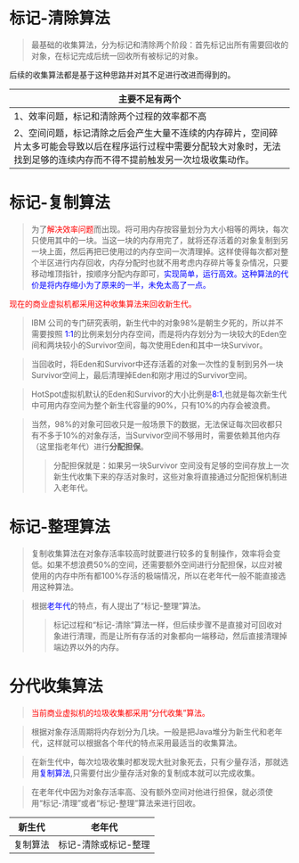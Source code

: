 # 标记-清除算法
> 最基础的收集算法，分为标记和清除两个阶段：首先标记出所有需要回收的对象，在标记完成后统一回收所有被标记的对象。

后续的收集算法都是基于这种思路并对其不足进行改进而得到的。

| 主要不足有两个                                                                                 |
|-----------------------------------------------------------------------------------------|
| 1、效率问题，标记和清除两个过程的效率都不高                                                                  
| 2、空间问题，标记清除之后会产生大量不连续的内存碎片，空间碎片太多可能会导致以后在程序运行过程中需要分配较大对象时，无法找到足够的连续内存而不得不提前触发另一次垃圾收集动作。 |

# 标记-复制算法
> 为了<font color=red>解决效率问题</font>而出现。将可用内存按容量划分为大小相等的两块，每次只使用其中的一块。当这一块的内存用完了，就将还存活着的对象复制到另一块上面，然后再把已使用过的内存空间一次清理掉。这样使得每次都对整个半区进行内存回收，内存分配时也就不用考虑内存碎片等复杂情况，只要移动堆顶指针，按顺序分配内存即可，<font color=blue>实现简单，运行高效。这种算法的代价是将内存缩小为了原来的一半，未免太高了一点。</font>

<font color=red>现在的商业虚拟机都采用这种收集算法来回收新生代。</font>
> IBM 公司的专门研究表明，新生代中的对象98%是朝生夕死的，所以并不需要按照 <font color=blue>1:1</font>的比例来划分内存空间，而是将内存划分为一块较大的Eden空间和两块较小的Survivor空间，每次使用Eden和其中一块Survivor。

> 当回收时，将Eden和Survivor中还存活着的对象一次性的复制到另外一块Survivor空间上，最后清理掉Eden和刚才用过的Survivor空间。

> HotSpot虚拟机默认的Eden和Survivor的大小比例是<font color=blue>8:1</font>,也就是每次新生代中可用内存空间为整个新生代容量的90%，只有10%的内存会被浪费。

> 当然，98%的对象可回收只是一般场景下的数据，无法保证每次回收都只有不多于10%的对象存活，当Survivor空间不够用时，需要依赖其他内存（这里指老年代）进行<b>分配担保</b>。
>> 分配担保就是：如果另一块Survivor 空间没有足够的空间存放上一次新生代收集下来的存活对象时，这些对象将直接通过分配担保机制进入老年代。
# 标记-整理算法
> 复制收集算法在对象存活率较高时就要进行较多的复制操作，效率将会变低。如果不想浪费50%的空间，还需要额外空间进行分配担保，以应对被使用的内存中所有都100%存活的极端情况，所以在老年代一般不能直接选用这种算法。

> 根据<font color=blue>老年代</font>的特点，有人提出了“标记-整理”算法。
>> 标记过程和“标记-清除”算法一样，但后续步骤不是直接对可回收对象进行清理，而是让所有存活的对象都向一端移动，然后直接清理掉端边界以外的内存。
# 分代收集算法
> <font color=red>当前商业虚拟机的垃圾收集都采用“分代收集”算法。</font>

> 根据对象存活周期将内存划分为几块。一般是把Java堆分为新生代和老年代，这样就可以根据各个年代的特点采用最适当的收集算法。

> 在新生代中，每次垃圾收集时都发现大批对象死去，只有少量存活，那就选用<font color=blue>复制算法</font>,只需要付出少量存活对象的复制成本就可以完成收集。

> 在老年代中因为对象存活率高、没有额外空间对他进行担保，就必须使用“标记-清理”或者“标记-整理”算法来进行回收。

| 新生代  | 老年代         |
|------|-------------|
| 复制算法 | 标记-清除或标记-整理 |


